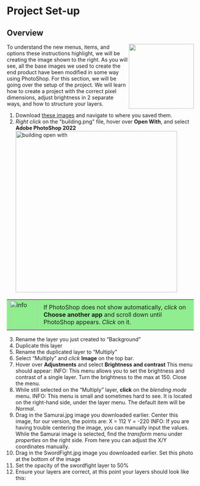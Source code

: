 # Project Set-up  

## Overview
<img align= "right" width ="175" src="https://user-images.githubusercontent.com/90651225/161884126-5cbe8f3c-45b2-4843-a83e-3e3aa23abbc4.png">
To understand the new menus, items, and options these instructions highlight, we will be creating the image shown to the right. As you will see, all the base images we used to create the end product have been modified in some way using PhotoShop. For this section, we will be going over the setup of the project. We will learn how to create a project with the correct pixel dimensions, adjust brightness in 2 separate ways, and how to structure your layers.
</br>

1. Download <a href="https://drive.google.com/drive/folders/1faK0iXuR9faH_1cJNtLx3uBfQIA4kwte?usp=sharing">these images<a> and navigate to where you saved them.
2. *Right click* on the "building.png" file, hover over **Open With**, and select **Adobe PhotoShop 2022**
    <img width="435" alt="building open with" src="https://user-images.githubusercontent.com/90651225/161665716-8cac88c3-1b42-421b-a773-46d924a2dfc3.png">  
  
  <table style="background-color: #90EE90;"><tr><td><img width="75" alt="info" src="https://user-images.githubusercontent.com/90651225/161668731-e3d68cca-1331-4054-97d2-f785d908dc2f.png">
</td><td>If PhotoShop does not show automatically, <i>click</i> on <b>Choose another app</b> and scroll down until PhotoShop appears. <i>Click</i> on it.</td></tr></table>  
  
3. Rename the layer you just created to “Background”
4. Duplicate this layer
5. Rename the duplicated layer to “Multiply”
6. Select “Multiply” and *click* **Image** on the top bar.
7. Hover over **Adjustments** and select **Brightness and contrast**
This menu should appear:
INFO: This menu allows you to set the brightness and contrast of a single layer. 
Turn the brightness to the max at 150. Close the menu.
8. While still selected on the “Multiply” layer, **click** on the *blending mode* menu.
INFO: This menu is small and sometimes hard to see. It is located on the right-hand side, under the layer menu. The default item will be *Normal*. 
9. Drag in the Samurai.jpg image you downloaded earlier. Center this image, for our version, the points are:
X = 112
Y = -220
INFO: If you are having trouble centering the image, you can manually input the values. While the Samurai image is selected, find the *transform* menu under *properties* on the right side. From here you can adjust the X/Y coordinates manually.
10. Drag in the SwordFight.jpg image you downloaded earlier. Set this photo at the bottom of the image
11. Set the opacity of the swordfight layer to 50%
12. Ensure your layers are correct, at this point your layers should look like this:
    
